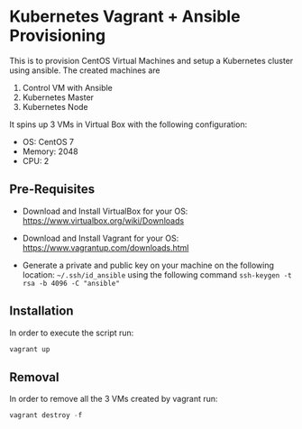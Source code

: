 # Kubernetes Vagrant + Ansible Provisioning

This is to provision CentOS Virtual Machines and setup a Kubernetes cluster using ansible. The created machines are 

1. Control VM with Ansible
2. Kubernetes Master
3. Kubernetes Node 

It spins up 3 VMs in Virtual Box with the following configuration:

* OS: CentOS 7
* Memory: 2048
* CPU: 2

## Pre-Requisites

* Download and Install VirtualBox for your OS: https://www.virtualbox.org/wiki/Downloads

* Download and Install Vagrant for your OS: https://www.vagrantup.com/downloads.html

* Generate a private and public key on your machine on the following location: `~/.ssh/id_ansible` using the following command `ssh-keygen -t rsa -b 4096 -C "ansible"`


## Installation

In order to execute the script run:


```bash
vagrant up
```

## Removal

In order to remove all the 3 VMs created by vagrant run:

```python
vagrant destroy -f
```

